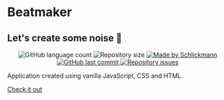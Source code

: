 <p align="center">
	<h1>Beatmaker</h1>
	<h2>Let's create some noise 🎵</h2>
</p>

<p align="center">
  <img alt="GitHub language count" src="https://img.shields.io/github/languages/count/Schlickmann/beatmaker?color=%2304D361">

  <img alt="Repository size" src="https://img.shields.io/github/repo-size/Schlickmann/beatmaker">
	
  <a href="https://www.linkedin.com/in/juliani-schlickmann-damasceno/" target="_blank">
    <img alt="Made by Schlickmann" src="https://img.shields.io/badge/made%20by-Schlickmann-%2304D361">
  </a>

  <a href="https://github.com/Schlickmann/beatmaker/commits/master">
    <img alt="GitHub last commit" src="https://img.shields.io/github/last-commit/Schlickmann/beatmaker">
  </a>

  <a href="https://github.com/Schlickmann/beatmaker/issues">
    <img alt="Repository issues" src="https://img.shields.io/github/issues/Schlickmann/beatmaker">
  </a>
</p>

Application created using vanilla JavaScript, CSS and HTML.

[Check it out](https://beatmaker-schlickmann.netlify.app/)
